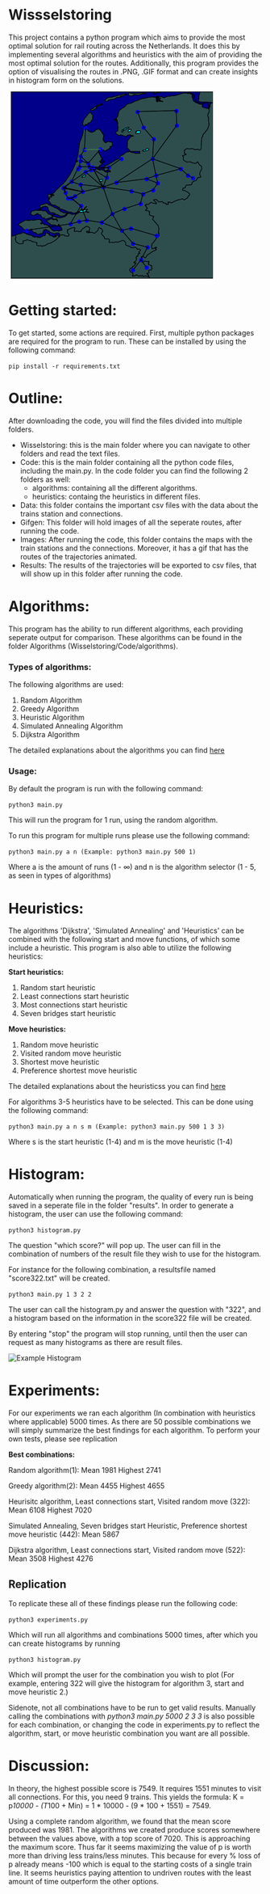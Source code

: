 # Wissselstoring
This project contains a python program which aims to provide the most optimal solution for rail routing across the Netherlands.
It does this by implementing several algorithms and heuristics with the aim of providing the most optimal solution for the routes.
Additionally, this program provides the option of visualising the routes in .PNG, .GIF format and can create insights in histogram form on the solutions.

![RailNL Gif](images/examplegif.gif)

# Getting started:
To get started, some actions are required. First, multiple python packages are required for the program to run. These can be installed by using the following command:

```pip install -r requirements.txt```

# Outline:
After downloading the code, you will find the files divided into multiple folders.
* Wisselstoring: this is the main folder where you can navigate to other folders and read the text files.
* Code: this is the main folder containing all the python code files, including the main.py. In the code folder you can find the following 2 folders as well:
    * algorithms: containing all the different algorithms.
    * heuristics: containg the heuristics in different files.
* Data: this folder contains the important csv files with the data about the trains station and connections.
* Gifgen: This folder will hold images of all the seperate routes, after running the code.
* Images: After running the code, this folder contains the maps with the train stations and the connections. Moreover, it has a gif that has the routes of the trajectories animated.
* Results: The results of the trajectories will be exported to csv files, that will show up in this folder after running the code.

# Algorithms:
This program has the ability to run  different algorithms, each providing  seperate output for comparison.
These algorithms can be found in the folder Algorithms (Wisselstoring/Code/algorithms).

### Types of algorithms:
The following algorithms are used:
1. Random Algorithm
2. Greedy Algorithm
3. Heuristic Algorithm
4. Simulated Annealing Algorithm
5. Dijkstra Algorithm

The detailed explanations about the algorithms you can find [here](code/algorithms/README_ALGORITHMS.md)

### Usage:
By default the program is run with the following command:

```python3 main.py```

This will run the program for 1 run, using the random algorithm.

To run this program for multiple runs please use the following command:

```python3 main.py a n (Example: python3 main.py 500 1)```

Where a is the amount of runs (1 - ∞) and n is the algorithm selector (1 - 5, as seen in types of algorithms)

# Heuristics:
The algorithms 'Dijkstra', 'Simulated Annealing' and 'Heuristics' can be combined with the following start and move functions, of which some include a heuristic.
This program is also able to utilize the following heuristics:

**Start heuristics:**
1. Random start heuristic
2. Least connections start heuristic
3. Most connections start heuristic
4. Seven bridges start heuristic

**Move heuristics:**
1. Random move heuristic
2. Visited random move heuristic
3. Shortest move heuristic
4. Preference shortest move heuristic

The detailed explanations about the heuristicss you can find [here](code/heuristics/README_HEURISTICS.md)

For  algorithms 3-5 heuristics have to be selected. This can be done using the following command:

``` python3 main.py a n s m (Example: python3 main.py 500 1 3 3) ```

Where s is the start heuristic (1-4) and m is the move heuristic (1-4)

# Histogram:
Automatically when running the program, the quality of every run is being saved in a seperate file in the folder "results". In order to generate a histogram, the user can use the following command:

```python3 histogram.py```

The question "which score?" will pop up. The user can fill in the combination of numbers of the result file they wish to use for the histogram.

For instance for the following combination, a resultsfile named "score322.txt" will be created.

``` python3 main.py 1 3 2 2 ```

The user can call the histogram.py and answer the question with "322", and a histogram based on the information in the score322 file will be created.

By entering "stop" the program will stop running, until then the user can request as many histograms as there are result files.

![Example Histogram](images/examplehisto1.png)

# Experiments:
For our experiments we ran each algorithm (In combination with heuristics where applicable) 5000 times. As there are 50 possible combinations we will simply summarize the best findings for each algorithm. To perform your own tests, please see replication

**Best combinations:**

Random algorithm(1): Mean 1981 Highest 2741

Greedy algorithm(2): Mean 4455 Highest 4655

Heurisitc algorithm, Least connections start, Visited random move (322): Mean 6108 Highest 7020

Simulated Annealing, Seven bridges start Heuristic, Preference shortest move heuristic (442): Mean 5867

Dijkstra algorithm, Least connections start, Visited random move (522): Mean 3508 Highest 4276

## Replication

To replicate these all of these findings please run the following code:

``` python3 experiments.py ```

Which will run all algorithms and combinations 5000 times, after which you can create histograms by running 

``` python3 histogram.py ```

Which will prompt the user for the combination you wish to plot (For example, entering 322 will give the histogram for algorithm 3, start and move heuristic 2.)

Sidenote, not all combinations have to be run to get valid results. Manually calling the combinations with *python3 main.py 5000 2 3 3* is also possible for each combination, or changing the code in experiments.py to reflect the algorithm, start, or move heuristic combination you want are all possible.

# Discussion:

In theory, the highest possible score is 7549. It requires 1551 minutes to visit all connections. For this, you need 9 trains.
This yields the formula: K = p*10000 - (T*100 + Min) =  1 * 10000 - (9 * 100 + 1551) = 7549.

Using a complete random algorithm, we found that the mean score produced was 1981. The algorithms we created produce scores somewhere between the values above, with a top score of 7020. This is approaching the maximum score. Thus far it seems maximizing the value of p is worth more than driving less trains/less minutes. This because for every % loss of p already means -100 which is equal to the starting costs of a single train line. It seems heuristics paying attention to undriven routes with the least amount of time outperform the other options. 

